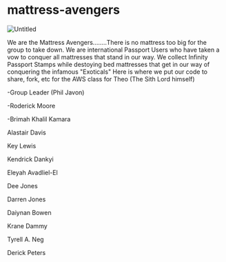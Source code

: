 # mattress-avengers
![Untitled](https://github.com/user-attachments/assets/425dfea1-6c02-4eea-af1d-85e575d76a3b)

We are the Mattress Avengers........There is no mattress too big for the group to take down.
We are international Passport Users who have taken a vow to conquer all mattresses that stand in our way. We collect Infinity Passport Stamps while destoying bed mattresses that get in our way of conquering the infamous "Exoticals" 
Here is where we put our code to share, fork, etc for the AWS class for Theo (The Sith Lord himself)

  -Group Leader (Phil Javon)

  -Roderick Moore

  -Brimah Khalil Kamara

Alastair Davis

Key Lewis

Kendrick Dankyi

Eleyah Avadliel-El

Dee Jones

Darren Jones

Daiynan Bowen

Krane Dammy

Tyrell A. Neg

Derick Peters
